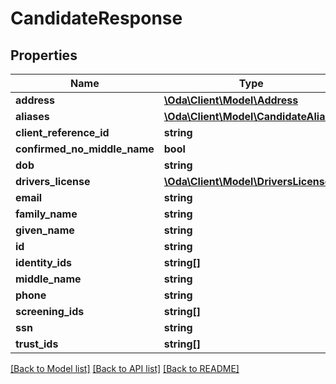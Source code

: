 # CandidateResponse

## Properties
Name | Type | Description | Notes
------------ | ------------- | ------------- | -------------
**address** | [**\Oda\Client\Model\Address**](Address.md) |  | [optional] 
**aliases** | [**\Oda\Client\Model\CandidateAlias[]**](CandidateAlias.md) |  | [optional] 
**client_reference_id** | **string** |  | [optional] 
**confirmed_no_middle_name** | **bool** |  | [optional] 
**dob** | **string** |  | [optional] 
**drivers_license** | [**\Oda\Client\Model\DriversLicense**](DriversLicense.md) |  | [optional] 
**email** | **string** |  | [optional] 
**family_name** | **string** |  | [optional] 
**given_name** | **string** |  | [optional] 
**id** | **string** |  | [optional] 
**identity_ids** | **string[]** |  | [optional] 
**middle_name** | **string** |  | [optional] 
**phone** | **string** |  | [optional] 
**screening_ids** | **string[]** |  | [optional] 
**ssn** | **string** |  | [optional] 
**trust_ids** | **string[]** |  | [optional] 

[[Back to Model list]](../README.md#documentation-for-models) [[Back to API list]](../README.md#documentation-for-api-endpoints) [[Back to README]](../README.md)


